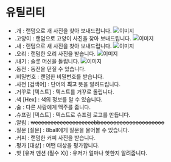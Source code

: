 # 유틸리티

- .개 : 랜덤으로 개 사진을 찾아 보내드립니다.
![이미지](https://raw.githubusercontent.com/Shio7/Keter-docs/master/ko/files/doggy_ko.jpg)
- .고양이 : 랜덤으로 고양이 사진을 찾아 보내드립니다.
![이미지](https://raw.githubusercontent.com/Shio7/Keter-docs/master/ko/files/kocat.jpg)
- .새 : 랜덤으로 새 사진을 찾아 보내드립니다.
![이미지](https://raw.githubusercontent.com/Shio7/Keter-docs/master/ko/files/ko_bird.jpg)
- .오리 : 랜덤한 오리 사진을 받습니다.
![이미지](https://raw.githubusercontent.com/Shio7/Keter-docs/master/ko/files/duck_ko.jpg)
- .내기 : 슬롯 머신을 돌립니다.
![이미지](https://raw.githubusercontent.com/Shio7/Keter-docs/master/ko/files/gamess.jpg)
- .동전 : 동전을 던질 수 있습니다.
- .비밀번호 : 랜덤한 비밀번호를 받습니다.
- .사전 [검색어] : 단어의 <b>최고</b> 뜻을 알려드립니다.
- .거꾸로 [텍스트] : 텍스트를 거꾸로 돌립니다.
- .색 [Hex] : 색의 정보를 알 수 있습니다.
- .술 : 다른 사람에게 맥주를 줍니다.
- .슈프림 [텍스트] : 텍스트로 슈프림 로고를 만듭니다.      
- .알림 : <strike> weeeeeeeeeeeeeeeeeeebboooooooooooooooooooo </strike>
- .질문 [질문] : 8ball에게 질문을 물어볼 수 있습니다.
- .커피 : 랜덤한 커피 사진을 받습니다.
- .평가 [대상] : 어떤 대상을 평가합니다.
- .핫 [유저 멘션 (필수 X)] : 유저가 얼마나 핫한지 알려줍니다.

